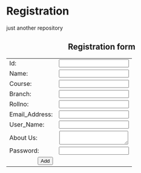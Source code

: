 # Registration
just another repository
<html>
<head>
<title>registration form</title>
</head>

<h2 ALIGN="CENTER">Registration form</h2>

<form action="Welcome.html" method="post">
<table border="0" align="center">
<tbody>

<tr>
<td><label for="id">Id: </label></td>
<td><input id="id" maxlength="50" name="name" type="text" /></td>
</tr>

<tr>
<td><label for="name">Name: </label></td>
<td><input id="name" maxlength="50" name="name" type="text" /></td>
</tr>

<tr>
<td><label for="course">Course: </label></td>
<td><input id="course" maxlength="50" name="course" type="text" /></td>
</tr>

<tr>
<td><label for="branch">Branch: </label></td>
<td><input id="branch" maxlength="50" name="branch" type="text" /></td>
</tr>

<tr>
<td><label for="rolln0">Rollno: </label></td>
<td><input id="rollno" maxlength="50" name="rollno" type="text" /></td>
</tr>

<tr>
<td><label for="email">Email_Address:</label></td>
<td><input id="email" maxlength="50" name="email" type="text" /></td>
</tr>

<tr>
<td><label for="username">User_Name:</label></td>
<td><input id="username" maxlength="50" name="username" type="text" /></td>
</tr>

<tr>
<td><label for="aboutus">About Us:</label></td>
<td valign="middle" align="center"><textarea></textarea></td>
</tr>

<tr>
<td><label for="password">Password:</label></td>
<td><input id="password" maxlength="50" name="password"
type="password" /></td>
</tr>

<tr>
<td align="right"><input name="Submit" type="Submit" value="Add" /></td>
</tr>

</tbody>
</table>
</form>
</html>
